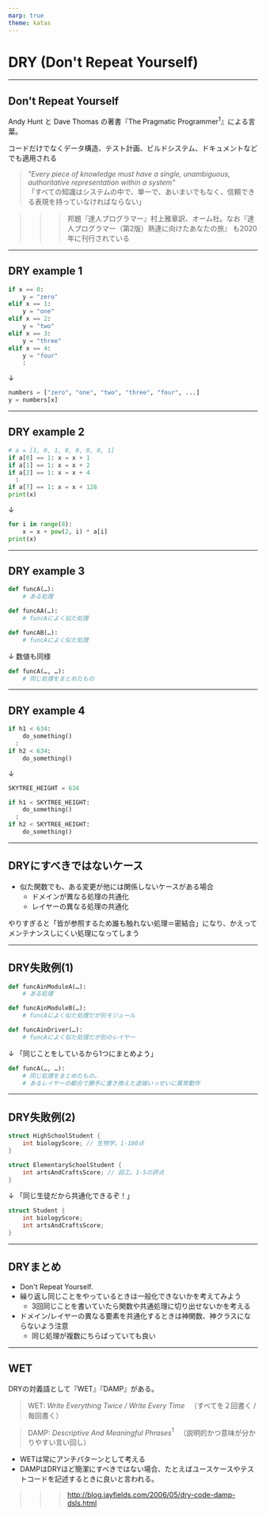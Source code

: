```yaml
---
marp: true
theme: katas
---
```

<!-- 
size: 16:9
paginate: true
-->
<!-- header: 勉強会#-->

# DRY (Don't Repeat Yourself)

---

## Don't Repeat Yourself

Andy Hunt と Dave Thomas の著書『The Pragmatic Programmer$^1$』による言葉。

コードだけでなくデータ構造、テスト計画、ビルドシステム、ドキュメントなどでも適用される

> _"Every piece of knowledge must have a single, unambiguous, authoritative representation within a system"_  
> 「すべての知識はシステムの中で、単一で、あいまいでもなく、信頼できる表現を持っていなければならない」

>>> 邦題『達人プログラマー』村上雅章訳、オーム社。なお『達人プログラマー（第2版）熟達に向けたあなたの旅』 も2020年に刊行されている

---

## DRY example 1

```python
if x == 0:
    y = "zero"
elif x == 1:
    y = "one"
elif x == 2:
    y = "two"
elif x == 3:
    y = "three"
elif x == 4:
    y = "four"
    :
```
↓
```py
numbers = ["zero", "one", "two", "three", "four", ...]
y = numbers[x]
```

---

## DRY example 2

```py
# a = [1, 0, 1, 0, 0, 0, 0, 1]
if a[0] == 1: x = x + 1
if a[1] == 1: x = x + 2
if a[2] == 1: x = x + 4
  :
if a[7] == 1: x = x + 128
print(x)
```
↓
```py
for i in range(8):
    x = x + pow(2, i) * a[i]
print(x)
```

---

## DRY example 3

```py
def funcA(…):
    # ある処理

def funcAA(…):
    # funcAによく似た処理

def funcAB(…):
    # funcAによく似た処理
```
↓ 数値も同様
```py
def funcA(…, …):
    # 同じ処理をまとめたもの
```

---

## DRY example 4

```py
if h1 < 634:
    do_something()
  :
if h2 < 634:
    do_something()
```
↓
```py
SKYTREE_HEIGHT = 634

if h1 < SKYTREE_HEIGHT:
    do_something()
  :
if h2 < SKYTREE_HEIGHT:
    do_something()
```

---

## DRYにすべきではないケース

* 似た関数でも、ある変更が他には関係しないケースがある場合
    * ドメインが異なる処理の共通化
    * レイヤーの異なる処理の共通化

やりすぎると「皆が参照するため誰も触れない処理＝密結合」になり、かえってメンテナンスしにくい処理になってしまう

---

## DRY失敗例(1)

```py
def funcAinModuleA(…):
    # ある処理

def funcAinModuleB(…):
    # funcAによく似た処理だが別モジュール

def funcAinDriver(…):
    # funcAによく似た処理だが別のレイヤー
```
↓ 「同じことをしているから1つにまとめよう」
```py
def funcA(…, …):
    # 同じ処理をまとめたもの。
    # あるレイヤーの都合で勝手に書き換えた途端いっせいに異常動作
```

---

## DRY失敗例(2)

```cpp
struct HighSchoolStudent {
    int biologyScore; // 生物学。1-100点
}

struct ElementarySchoolStudent {
    int artsAndCraftsScore; // 図工。1-5の評点
}
```
↓ 「同じ生徒だから共通化できるぞ！」
```cpp
struct Student {
    int biologyScore;
    int artsAndCraftsScore;
}
```

---

## DRYまとめ

* Don't Repeat Yourself.
* 繰り返し同じことをやっているときは一般化できないかを考えてみよう
    * 3回同じことを書いていたら関数や共通処理に切り出せないかを考える
* ドメイン/レイヤーの異なる要素を共通化するときは神関数、神クラスにならないよう注意
    * 同じ処理が複数にちらばっていても良い

---

## WET

DRYの対義語として『WET』『DAMP』がある。

> WET: _Write Everything Twice / Write Every Time_
> 　（すべてを２回書く / 毎回書く）

> DAMP: _Descriptive And Meaningful Phrases_$^1$
> 　（説明的かつ意味が分かりやすい言い回し）

* WETは常にアンチパターンとして考える
* DAMPはDRYほど簡潔にすべきではない場合、たとえばユースケースやテストコードを記述するときに良いと言われる。

>>> http://blog.jayfields.com/2006/05/dry-code-damp-dsls.html

<!-- DAMP: 2006年にJayというエンジニア？がブログに記述した記事。 http://blog.jayfields.com/2006/05/dry-code-damp-dsls.html -->
<!-- バクロニム: ある単語の各文字を使って略語にしつつも、新たに頭字語としての意味を持たせたもの -->